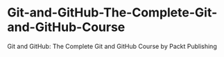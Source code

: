


# Git-and-GitHub-The-Complete-Git-and-GitHub-Course
Git and GitHub: The Complete Git and GitHub Course by Packt Publishing
